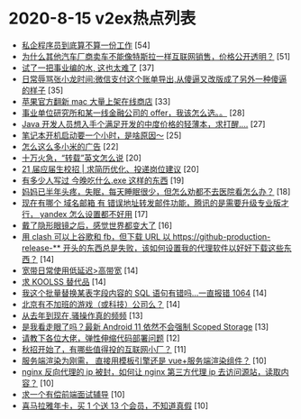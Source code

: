 # 2020-8-15 v2ex热点列表

+ [私企程序员到底算不算一份工作](https://www.v2ex.com/t/698518#reply54) [54]
+ [为什么其他汽车厂商卖车不能像特斯拉一样互联网销售，价格公开透明？](https://www.v2ex.com/t/698479#reply51) [51]
+ [试了一把事业编的水, 这也太难了](https://www.v2ex.com/t/698411#reply37) [37]
+ [日常辱骂张小龙时间:微信支付这个账单导出,从傻逼又改版成了另外一种傻逼的样子](https://www.v2ex.com/t/698409#reply35) [35]
+ [苹果官方翻新 mac 大量上架在线商店](https://www.v2ex.com/t/698413#reply33) [33]
+ [事业单位研究所和某一线金融公司的 offer，我该怎么选。。](https://www.v2ex.com/t/698417#reply28) [28]
+ [Java 开发人员想入手个满足开发的中度价格的轻薄本，求打醒....](https://www.v2ex.com/t/698427#reply27) [27]
+ [笔记本开机启动要一个小时，是啥原因～](https://www.v2ex.com/t/698415#reply25) [25]
+ [怎么这么多小米的广告](https://www.v2ex.com/t/698414#reply22) [22]
+ [十万火急，“转载”英文怎么说](https://www.v2ex.com/t/698463#reply20) [20]
+ [21 届应届生校招 | 求简历优化、投递岗位建议](https://www.v2ex.com/t/698514#reply20) [20]
+ [有多少人写过 今晚吃什么.exe 这样的东西](https://www.v2ex.com/t/698492#reply19) [19]
+ [妈妈已半年头疼，失眠，每天睡眠很少，但怎么劝都不去医院看怎么办？](https://www.v2ex.com/t/698429#reply18) [18]
+ [现在有哪个 域名邮箱 有 错误地址转发邮件功能，腾讯的是需要升级专业版才行， yandex 怎么设置都不好用](https://www.v2ex.com/t/698423#reply17) [17]
+ [戴了隐形眼镜之后，感觉世界都变大了](https://www.v2ex.com/t/698451#reply16) [16]
+ [用 clash 可以上谷歌和 fb，但下载 URL 以 https://github-production-release-** 开头的东西总是失败，该如何设置我的代理软件以好好下载这些东西？](https://www.v2ex.com/t/698428#reply14) [14]
+ [宽带日常使用低延迟>高带宽](https://www.v2ex.com/t/698442#reply14) [14]
+ [求 KOOLSS 替代品](https://www.v2ex.com/t/698444#reply14) [14]
+ [我这个批量替换某表字段内容的 SQL 语句有错吗...一直报错 1064](https://www.v2ex.com/t/698460#reply14) [14]
+ [北京有不加班的游戏（或科技）公司么？](https://www.v2ex.com/t/698493#reply14) [14]
+ [从去年到现在,骚操作真的频频](https://www.v2ex.com/t/698452#reply13) [13]
+ [是我看走眼了吗？最新 Android 11 依然不会强制 Scoped Storage](https://www.v2ex.com/t/698484#reply13) [13]
+ [请教下各位大佬，弹性伸缩代码部署问题](https://www.v2ex.com/t/698467#reply12) [12]
+ [秋招开始了，有哪些值得投的互联网小厂？](https://www.v2ex.com/t/698410#reply11) [11]
+ [服务端渲染为刚需， 直接用模板引擎还是 vue+服务端渲染组件？](https://www.v2ex.com/t/698408#reply10) [10]
+ [nginx 反向代理的 ip 被封，如何让 nginx 第三方代理 ip 去访问源站，读取内容？](https://www.v2ex.com/t/698424#reply10) [10]
+ [求一个有偿前端面试辅导](https://www.v2ex.com/t/698440#reply10) [10]
+ [喜马拉雅年卡，买 1 个送 13 个会员，不知道真假](https://www.v2ex.com/t/698510#reply10) [10]
